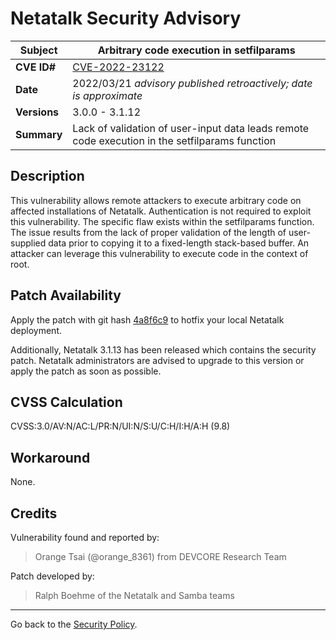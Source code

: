 # Netatalk Security Advisory

| **Subject**  | Arbitrary code execution in setfilparams |
| ------------ | -------------------------------------- |
| **CVE ID#**  | [CVE-2022-23122](https://www.cve.org/CVERecord?id=CVE-2022-23122) |
| **Date**     | 2022/03/21 *advisory published retroactively; date is approximate* |
| **Versions** | 3.0.0 - 3.1.12 |
| **Summary**  | Lack of validation of user-input data leads remote code execution in the setfilparams function |

## Description

This vulnerability allows remote attackers to execute arbitrary code on
affected installations of Netatalk. Authentication is not required to
exploit this vulnerability. The specific flaw exists within the
setfilparams function. The issue results from the lack of proper
validation of the length of user-supplied data prior to copying it to a
fixed-length stack-based buffer. An attacker can leverage this
vulnerability to execute code in the context of root.

## Patch Availability

Apply the patch with git hash
[4a8f6c9](https://github.com/Netatalk/netatalk/commit/4a8f6c964d5ca86df27c50e50dc1b60d39c9b76d.diff)
to hotfix your local Netatalk deployment.

Additionally, Netatalk 3.1.13 has been released which contains the
security patch. Netatalk administrators are advised to upgrade to this
version or apply the patch as soon as possible.

## CVSS Calculation

CVSS:3.0/AV:N/AC:L/PR:N/UI:N/S:U/C:H/I:H/A:H (9.8)

## Workaround

None.

## Credits

Vulnerability found and reported by:

> Orange Tsai (@orange_8361) from DEVCORE Research Team

Patch developed by:

> Ralph Boehme of the Netatalk and Samba teams

---

Go back to the [Security Policy](/security.html).
